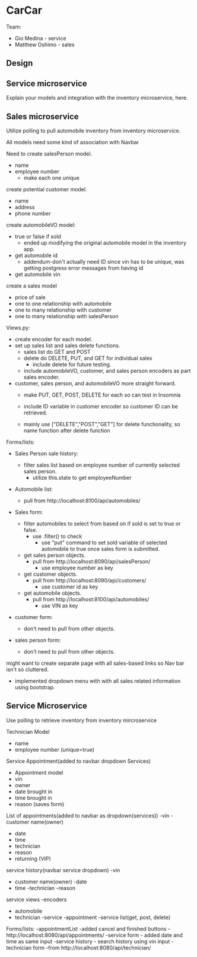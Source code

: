 # CarCar

Team:

* Gio Medina - service
* Matthew Oshimo - sales

## Design

## Service microservice

Explain your models and integration with the inventory
microservice, here.

## Sales microservice

Utilize polling to pull automobile inventory from inventory microservice. 

All models need some kind of association with Navbar

Need to create salesPerson model.
- name
- employee number
    - make each one unique

create potential customer model.
- name
- address
- phone number

create automobileVO model:
- true or false if sold
    - ended up modifying the original automobile model in the inventory app.
- get automobile id
    - addendum-don't actually need ID since vin has to be unique, was getting postgress error messages from having id
- get automobile vin

create a sales model
  - price of sale
  - one to one relationship with automobile
  - one to many relationship with customer
  - one to many relationship with salesPerson

Views.py:
- create encoder for each model.
- set up sales list and sales delete functions.
    - sales list do GET and POST 
    - delete do DELETE, PUT, and GET for individual sales
        - include delete for future testing.
    - include automobileVO, customer, and sales person encoders as part sales encoder.
- customer, sales person, and automobileVO more straight forward.
    - make PUT, GET, POST, DELETE for each so can test in Insomnia

    - include ID variable in customer encoder so customer ID can be retrieved.
    - mainly use ["DELETE","POST","GET"] for delete functionality, so name function after delete function


Forms/lists:
- Sales Person sale history:
    - filter sales list based on employee number of currently selected sales person.
        - utilize this.state to get employeeNumber
- Automobile list:
    - pull from http://localhost:8100/api/automobiles/
- Sales form:
    - filter automobiles to select from based on if sold is set to true or false.
      - use .filter() to check
        - use "put" command to set sold variable of selected automobile to true once sales form is submitted.
    - get sales person objects.
        - pull from http://localhost:8090/api/salesPerson/
            - use employee number as key
    - get customer objects.
        - pull from http://localhost:8090/api/customers/
            - use customer id as key
    - get automobile objects.
        - pull from http://localhost:8100/api/automobiles/
            - use VIN as key

- customer form:
    - don't need to pull from other objects.
- sales person form:
    - don't need to pull from other objects. 

might want to create separate page with all sales-based links so Nav bar isn't so cluttered.
  - implemented dropdown menu with with all sales related information using bootstrap.

## Service Microservice

Use polling to retrieve inventory from inventory mircroservice 

Technician Model
- name 
- employee number (unique=true)

Service Appointment(added to navbar dropdown Services)
- Appointment model
- vin
- owner
- date brought in 
- time brought in
- reason
(saves form)

List of appointments(added to navbar as dropdown(services))
-vin 
-customer name(owner)
- date
- time 
- technician 
- reason
- returning (VIP)

service history(navbar service dropdown)
-vin
- customer name(owner)
-date 
- time
-technician 
-reason

service views
-encoders
   - automobile
   - technician 
   -service
   -appointment 
-service list(get, post, delete)


Forms/lists:
-appointmentList
    -added cancel and finished buttons 
    - http://localhost:8080/api/appointments/
-service form
    - added date and time as same input 
-service history
    - search history using vin input 
-technician form
    -from http://localhost:8080/api/technician/

